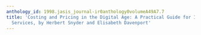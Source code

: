 ```yaml
---
anthology_id: 1998.jasis_journal-ir0anthology0volumeA49A7.7
title: 'Costing and Pricing in the Digital Age: A Practical Guide for Information
  Services, by Herbert Snyder and Elisabeth Davenport'
---
```

